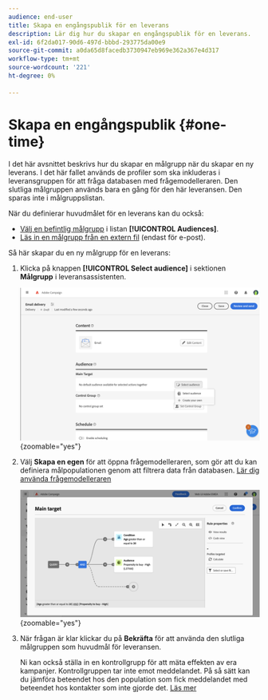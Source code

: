 ```yaml
---
audience: end-user
title: Skapa en engångspublik för en leverans
description: Lär dig hur du skapar en engångspublik för en leverans.
exl-id: 6f2da017-90d6-497d-bbbd-293775da00e9
source-git-commit: a0da65d8facedb3730947eb969e362a367e4d317
workflow-type: tm+mt
source-wordcount: '221'
ht-degree: 0%

---
```


# Skapa en engångspublik {#one-time}

I det här avsnittet beskrivs hur du skapar en målgrupp när du skapar en ny leverans. I det här fallet används de profiler som ska inkluderas i leveransgruppen för att fråga databasen med frågemodelleraren. Den slutliga målgruppen används bara en gång för den här leveransen. Den sparas inte i målgruppslistan.

När du definierar huvudmålet för en leverans kan du också:
* [Välj en befintlig målgrupp](add-audience.md) i listan **[!UICONTROL Audiences]**.
* [Läs in en målgrupp från en extern fil](file-audience.md) (endast för e-post).

Så här skapar du en ny målgrupp för en leverans:

1. Klicka på knappen **[!UICONTROL Select audience]** i sektionen **Målgrupp** i leveransassistenten.

   ![](assets/segment-builder0.png){zoomable="yes"}

1. Välj **Skapa en egen** för att öppna frågemodelleraren, som gör att du kan definiera målpopulationen genom att filtrera data från databasen. [Lär dig använda frågemodelleraren](../query/query-modeler-overview.md)

   ![](assets/query-modeler.png){zoomable="yes"}

1. När frågan är klar klickar du på **Bekräfta** för att använda den slutliga målgruppen som huvudmål för leveransen.

   Ni kan också ställa in en kontrollgrupp för att mäta effekten av era kampanjer. Kontrollgruppen tar inte emot meddelandet. På så sätt kan du jämföra beteendet hos den population som fick meddelandet med beteendet hos kontakter som inte gjorde det. [Läs mer](control-group.md)

